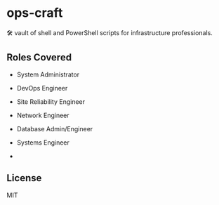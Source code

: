 # ops-craft

🛠️ vault of shell and PowerShell scripts for infrastructure professionals.

## Roles Covered
- System Administrator
- DevOps Engineer
- Site Reliability Engineer
- Network Engineer
- Database Admin/Engineer
- Systems Engineer

- 
## License
MIT
